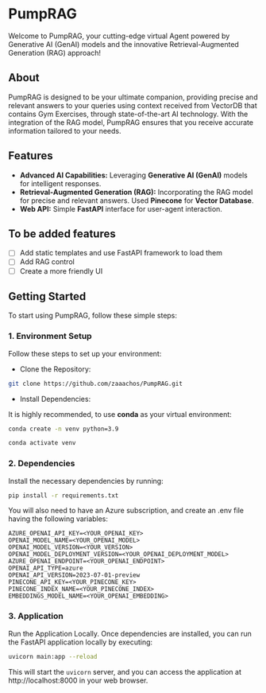 # PumpRAG

Welcome to PumpRAG, your cutting-edge virtual Agent powered by Generative AI (GenAI) models and the innovative Retrieval-Augmented Generation (RAG) approach!

## About

PumpRAG is designed to be your ultimate companion, providing precise and relevant answers to your queries using context received from VectorDB that contains Gym Exercises, through state-of-the-art AI technology. With the integration of the RAG model, PumpRAG ensures that you receive accurate information tailored to your needs.

## Features

- **Advanced AI Capabilities:** Leveraging **Generative AI (GenAI)** models for intelligent responses.
- **Retrieval-Augmented Generation (RAG):** Incorporating the RAG model for precise and relevant answers. Used **Pinecone** for **Vector Database**.
- **Web API:** Simple **FastAPI** interface for user-agent interaction.
## To be added features
- [ ] Add static templates and use FastAPI framework to load them
- [ ] Add RAG control
- [ ] Create a more friendly UI

## Getting Started

To start using PumpRAG, follow these simple steps:

### 1. Environment Setup

Follow these steps to set up your environment:
- Clone the Repository:

```bash
git clone https://github.com/zaaachos/PumpRAG.git
```

- Install Dependencies:
  
It is highly recommended, to use **conda** as your virtual environment:
```bash
conda create -n venv python=3.9
```
```bash
conda activate venv
```

### 2. Dependencies
Install the necessary dependencies by running:
```bash
pip install -r requirements.txt
```

You will also need to have an Azure subscription, and create an .env file having the following variables:
```
AZURE_OPENAI_API_KEY=<YOUR_OPENAI_KEY>
OPENAI_MODEL_NAME=<YOUR_OPENAI_MODEL>
OPENAI_MODEL_VERSION=<YOUR_VERSION>
OPENAI_MODEL_DEPLOYMENT_VERSION=<YOUR_OPENAI_DEPLOYMENT_MODEL>
AZURE_OPENAI_ENDPOINT=<YOUR_OPENAI_ENDPOINT>
OPENAI_API_TYPE=azure
OPENAI_API_VERSION=2023-07-01-preview
PINECONE_API_KEY=<YOUR_PINECONE_KEY>
PINECONE_INDEX_NAME=<YOUR_PINECONE_INDEX>
EMBEDDINGS_MODEL_NAME=<YOUR_OPENAI_EMBEDDING>
```

### 3. Application
Run the Application Locally. Once dependencies are installed, you can run the FastAPI application locally by executing:

```bash
uvicorn main:app --reload
```

This will start the `uvicorn` server, and you can access the application at http://localhost:8000 in your web browser.
